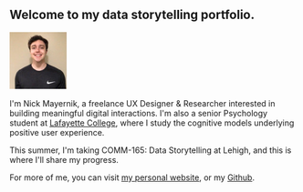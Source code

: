 ## Welcome to my data storytelling portfolio.

![photo of Nick](https://github.com/nmayernik/data-storytelling-portfolio/blob/bf6ab7de37bc44c35c3f7b51554acc152ac8e8e8/f1.jpg)

I'm Nick Mayernik, a freelance UX Designer & Researcher interested in building meaningful digital interactions. I'm also a senior Psychology student at [Lafayette College](http://lafayette.edu), where I study the cognitive models underlying positive user experience.

This summer, I'm taking COMM-165: Data Storytelling at Lehigh, and this is where I'll share my progress.

For more of me, you can visit [my personal website](https://nickmayernik.com), or my [Github](https://github.com/nmayernik).

